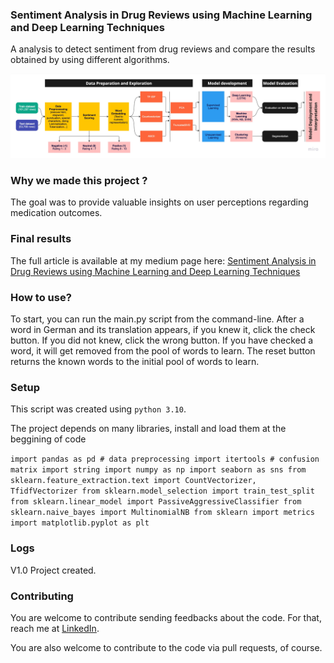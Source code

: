 ### Sentiment Analysis in Drug Reviews using Machine Learning and Deep Learning Techniques

A analysis to detect sentiment from drug reviews and compare the results obtained by using different algorithms.

![image](https://github.com/tuliobegena/Sentiment_Analysis_in_Drug_Reviews/blob/main/process_flow.jpg)

### Why we made this project ?

The goal was to provide valuable insights on user perceptions regarding medication outcomes.

### Final results

The full article is available at my medium page here: [Sentiment Analysis in Drug Reviews using Machine Learning and Deep Learning Techniques](https://medium.com/@tuliobegena/sentiment-analysis-in-drug-reviews-using-machine-learning-and-deep-learning-techniques-5b66d92247b0)


### How to use?

To start, you can run the main.py script from the command-line.
After a word in German and its translation appears, if you knew it, click the check button. If you did not knew, click the wrong button.
If you have checked a word, it will get removed from the pool of words to learn.
The reset button returns the known words to the initial pool of words to learn.


### Setup

This script was created using `python 3.10`.

The project depends on many libraries, install and load them at the beggining of code

`import pandas as pd # data preprocessing
import itertools # confusion matrix
import string
import numpy as np
import seaborn as sns
from sklearn.feature_extraction.text import CountVectorizer, TfidfVectorizer
from sklearn.model_selection import train_test_split
from sklearn.linear_model import PassiveAggressiveClassifier
from sklearn.naive_bayes import MultinomialNB
from sklearn import metrics
import matplotlib.pyplot as plt`



### Logs

V1.0
    Project created.


### Contributing

You are welcome to contribute sending feedbacks about the code. For that, reach me at [LinkedIn](https://www.linkedin.com/in/tuliobegena).

You are also welcome to contribute to the code via pull requests, of course.
